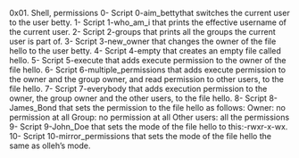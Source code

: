 0x01. Shell, permissions
0- Script 0-aim_bettythat switches the current user to the user betty.
1- Script 1-who_am_i that prints the effective username of the current user.
2- Script 2-groups that prints all the groups the current user is part of.
3- Script 3-new_owner that changes the owner of the file hello to the user betty.
4- Script 4-empty that creates an empty file called hello.
5- Script 5-execute that adds execute permission to the owner of the file hello.
6- Script 6-multiple_permissions that adds execute permission to the owner and the group owner, and read permission to other users, to the file hello.
7- Script 7-everybody that adds execution permission to the owner, the group owner and the other users, to the file hello.
8- Script 8-James_Bond  that sets the permission to the file hello as follows:
Owner: no permission at all
Group: no permission at all
Other users: all the permissions
9- Script 9-John_Doe that sets the mode of the file hello to this:-rwxr-x-wx.
10- Script 10-mirror_permissions that sets the mode of the file hello the same as olleh’s mode.
